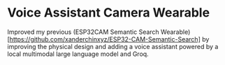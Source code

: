 # Voice Assistant Camera Wearable

Improved my previous (ESP32CAM Semantic Search Wearable)[https://github.com/xanderchinxyz/ESP32-CAM-Semantic-Search] by improving the physical design and adding a voice assistant powered by a local multimodal large language model and Groq.
